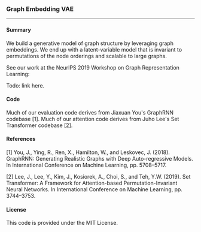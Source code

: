 ### Graph Embedding VAE

---

#### Summary

We build a generative model of graph structure by leveraging graph embeddings. We end up with a latent-variable model that is invariant to permutations of the node orderings and scalable to large graphs.

See our work at the NeurIPS 2019 Workshop on Graph Representation Learning:

Todo: link here. 

#### Code

Much of our evaluation code derives from Jiaxuan You's GraphRNN codebase [1]. Much of our attention code derives from Juho Lee's Set Transformer codebase [2].

#### References

[1] You, J., Ying, R., Ren, X., Hamilton, W., and Leskovec, J. (2018). GraphRNN: Generating Realistic Graphs with Deep Auto-regressive Models. In International Conference on Machine Learning, pp. 5708–5717.

[2] Lee, J., Lee, Y., Kim, J., Kosiorek, A., Choi, S., and Teh, Y.W. (2019). Set Transformer: A Framework for Attention-based Permutation-Invariant Neural Networks. In International Conference on Machine Learning, pp. 3744–3753.

#### License

This code is provided under the MIT License.
